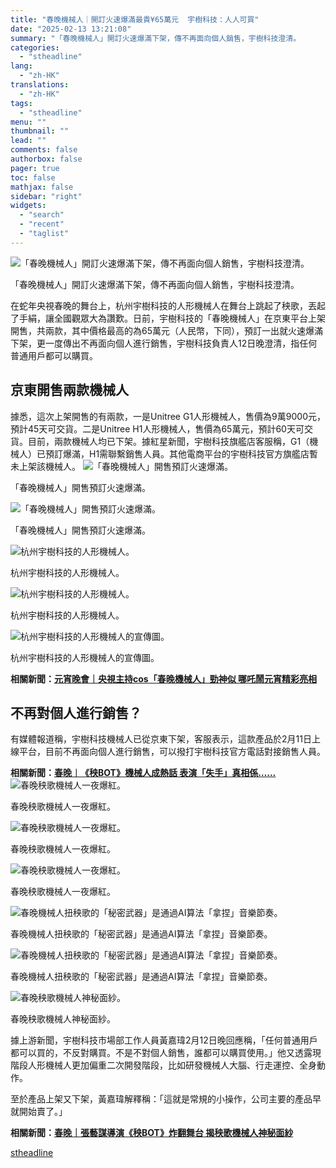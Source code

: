 ```yaml
---
title: "春晚機械人｜開訂火速爆滿最貴¥65萬元  宇樹科技：人人可買"
date: "2025-02-13 13:21:08"
summary: "「春晚機械人」開訂火速爆滿下架，傳不再面向個人銷售，宇樹科技澄清。       在蛇年央視春..."
categories:
  - "stheadline"
lang:
  - "zh-HK"
translations:
  - "zh-HK"
tags:
  - "stheadline"
menu: ""
thumbnail: ""
lead: ""
comments: false
authorbox: false
pager: true
toc: false
mathjax: false
sidebar: "right"
widgets:
  - "search"
  - "recent"
  - "taglist"
---
```


![「春晚機械人」開訂火速爆滿下架，傳不再面向個人銷售，宇樹科技澄清。](https://image.stheadline.com/f/680p0/0x0/100/none/ebbd03e646a1ef2e0c10be9f70da3a0c/stheadline/inewsmedia/20250213/_2025021313132667295.jpg)

「春晚機械人」開訂火速爆滿下架，傳不再面向個人銷售，宇樹科技澄清。




在蛇年央視春晚的舞台上，杭州宇樹科技的人形機械人在舞台上跳起了秧歌，丟起了手絹，讓全國觀眾大為讚歎。日前，宇樹科技的「春晚機械人」在京東平台上架開售，共兩款，其中價格最高的為65萬元（人民幣，下同），預訂一出就火速爆滿下架，更一度傳出不再面向個人進行銷售，宇樹科技負責人12日晚澄清，指任何普通用戶都可以購買。

京東開售兩款機械人
---------

據悉，這次上架開售的有兩款，一是Unitree G1人形機械人，售價為9萬9000元，預計45天可交貨。二是Unitree H1人形機械人，售價為65萬元，預計60天可交貨。目前，兩款機械人均已下架。據紅星新聞，宇樹科技旗艦店客服稱，G1（機械人）已預訂爆滿，H1需聯繫銷售人員。其他電商平台的宇樹科技官方旗艦店暫未上架該機械人。
 ![「春晚機械人」開售預訂火速爆滿。](https://image.hkhl.hk/f/1024p0/0x0/100/none/9abc4fd7c53fdb99f5bb3fc796108f0b/2025-02/Clipboard23_4.png)


「春晚機械人」開售預訂火速爆滿。



 ![「春晚機械人」開售預訂火速爆滿。](https://image.hkhl.hk/f/1024p0/0x0/100/none/d5101fa63b2924d6a89d49b1e016b2f7/2025-02/Clipboard24_2.png)


「春晚機械人」開售預訂火速爆滿。



 ![杭州宇樹科技的人形機械人。](https://image.hkhl.hk/f/1024p0/0x0/100/none/bd58ea65e17f36ea8e595a1edafb8d9e/2025-02/Clipboard25_6.png)


杭州宇樹科技的人形機械人。



 ![杭州宇樹科技的人形機械人。](https://image.hkhl.hk/f/1024p0/0x0/100/none/f133ff54da8c0005c6099c4b644e1d23/2025-02/Clipboard26_4.png)


杭州宇樹科技的人形機械人。



 ![杭州宇樹科技的人形機械人的宣傳圖。](https://image.hkhl.hk/f/1024p0/0x0/100/none/77edc67f03c6872a4b99a2a9b75d2aa1/2025-02/Clipboard27_5.png)


杭州宇樹科技的人形機械人的宣傳圖。




**相關新聞：[元宵晚會｜央視主持cos「春晚機械人」勁神似 哪吒鬧元宵精彩亮相](https://www.stheadline.com/realtime-china/3428350/%E5%85%83%E5%AE%B5%E6%99%9A%E6%9C%83%E5%A4%AE%E8%A6%96%E4%B8%BB%E6%8C%81cos%E6%98%A5%E6%99%9A%E6%A9%9F%E6%A2%B0%E4%BA%BA%E5%8B%81%E7%A5%9E%E4%BC%BC-%E5%93%AA%E5%90%92%E9%AC%A7%E5%85%83%E5%AE%B5%E7%B2%BE%E5%BD%A9%E4%BA%AE%E7%9B%B8)**

不再對個人進行銷售？
----------

有媒體報道稱，宇樹科技機械人已從京東下架，客服表示，這款產品於2月11日上線平台，目前不再面向個人進行銷售，可以撥打宇樹科技官方電話對接銷售人員。

**相關新聞：[春晚︱《秧BOT》機械人成熱話 表演「失手」真相係……](https://www.stheadline.com/realtime-china/3424179/%E6%98%A5%E6%99%9A%E7%A7%A7BOT%E6%A9%9F%E6%A2%B0%E4%BA%BA%E6%88%90%E7%86%B1%E8%A9%B1-%E8%A1%A8%E6%BC%94%E5%A4%B1%E6%89%8B%E7%9C%9F%E7%9B%B8%E4%BF%82)**
 ![春晚秧歌機械人一夜爆紅。](https://image.hkhl.hk/f/1024p0/0x0/100/none/a339a9c6196a2f60194b4c0e268f4a55/2025-01/1_1_90.png)


春晚秧歌機械人一夜爆紅。



 ![春晚秧歌機械人一夜爆紅。](https://image.hkhl.hk/f/1024p0/0x0/100/none/1ca06f4b66caeb39fea3c54ea4782307/2025-01/2_1_57.png)


春晚秧歌機械人一夜爆紅。



 ![春晚秧歌機械人一夜爆紅。](https://image.hkhl.hk/f/1024p0/0x0/100/none/313521a324be91b63a4386df00dd23c8/2025-01/3_1_99.png)


春晚秧歌機械人一夜爆紅。



 ![春晚機械人扭秧歌的「秘密武器」是通過AI算法「拿捏」音樂節奏。](https://image.hkhl.hk/f/1024p0/0x0/100/none/ef7a491cf90475b2f83d00772fa0bada/2025-01/Clipboard01_6.png)


春晚機械人扭秧歌的「秘密武器」是通過AI算法「拿捏」音樂節奏。



 ![春晚機械人扭秧歌的「秘密武器」是通過AI算法「拿捏」音樂節奏。](https://image.hkhl.hk/f/1024p0/0x0/100/none/16cd7688587c018c1e6405b11b5413d6/2025-01/Clipboard02_5.png)


春晚機械人扭秧歌的「秘密武器」是通過AI算法「拿捏」音樂節奏。



 ![春晚秧歌機械人神秘面紗。](https://image.hkhl.hk/f/1024p0/0x0/100/none/358bf2a9d20f1e249d678260c3bb04dd/2025-01/Clipboard03_11.png)


春晚秧歌機械人神秘面紗。




據上游新聞，宇樹科技市場部工作人員黃嘉瑋2月12日晚回應稱，「任何普通用戶都可以買的，不反對購買。不是不對個人銷售，誰都可以購買使用。」他又透露現階段人形機械人更加偏重二次開發階段，比如研發機械人大腦、行走運控、全身動作。

至於產品上架又下架，黃嘉瑋解釋稱：「這就是常規的小操作，公司主要的產品早就開始賣了。」

**相關新聞：[春晚｜張藝謀導演《秧BOT》炸翻舞台 揭秧歌機械人神秘面紗](https://www.stheadline.com/realtime-china/3424118/%E6%98%A5%E6%99%9A%E5%BC%B5%E8%97%9D%E8%AC%80%E5%B0%8E%E6%BC%94%E7%A7%A7BOT%E7%82%B8%E7%BF%BB%E8%88%9E%E5%8F%B0-%E6%8F%AD%E7%A7%A7%E6%AD%8C%E6%A9%9F%E6%A2%B0%E4%BA%BA%E7%A5%9E%E7%A7%98%E9%9D%A2%E7%B4%97)**

[stheadline](https://std.stheadline.com/realtime/article/2052534/即時-中國-春晚機械人-開訂火速爆滿最貴¥65萬元-宇樹科技-人人可買)
